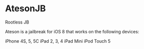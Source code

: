 # AtesonJB
Rootless JB

Ateson is a jailbreak for  iOS 8 that works on the following devices:

 iPhone 4S, 5, 5C
iPad 2, 3, 4
iPad Mini
iPod Touch 5
